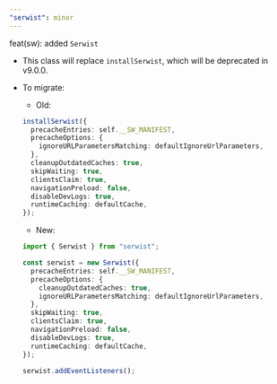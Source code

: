 ```yaml
---
"serwist": minor
---
```


feat(sw): added `Serwist`

- This class will replace `installSerwist`, which will be deprecated in v9.0.0.

- To migrate:

    - Old:
    ```ts    
    installSerwist({
      precacheEntries: self.__SW_MANIFEST,
      precacheOptions: {
        ignoreURLParametersMatching: defaultIgnoreUrlParameters,
      },
      cleanupOutdatedCaches: true,
      skipWaiting: true,
      clientsClaim: true,
      navigationPreload: false,
      disableDevLogs: true,
      runtimeCaching: defaultCache,
    });
    ```

    - New: 
    ```ts
    import { Serwist } from "serwist";

    const serwist = new Serwist({
      precacheEntries: self.__SW_MANIFEST,
      precacheOptions: {
        cleanupOutdatedCaches: true,
        ignoreURLParametersMatching: defaultIgnoreUrlParameters,
      },
      skipWaiting: true,
      clientsClaim: true,
      navigationPreload: false,
      disableDevLogs: true,
      runtimeCaching: defaultCache,
    });

    serwist.addEventListeners();
    ```